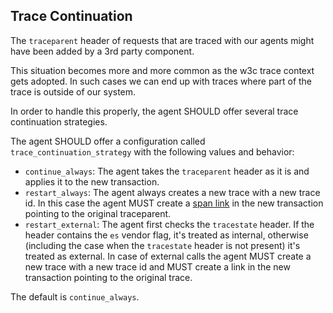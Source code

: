 ## Trace Continuation

The `traceparent` header of requests that are traced with our agents might have been added by a 3rd party component.

This situation becomes more and more common as the w3c trace context gets adopted. In such cases we can end up with traces where part of the trace is outside of our system.

In order to handle this properly, the agent SHOULD offer several trace continuation strategies.

The agent SHOULD offer a configuration called `trace_continuation_strategy` with the following values and behavior:

- `continue_always`: The agent takes the `traceparent` header as it is and applies it to the new transaction.
- `restart_always`: The agent always creates a new trace with a new trace id. In this case the agent MUST create a [span link](span-links.md) in the new transaction pointing to the original traceparent.
- `restart_external`: The agent first checks the `tracestate` header. If the header contains the `es` vendor flag, it's treated as internal, otherwise (including the case when the `tracestate` header is not present) it's treated as external. In case of external calls the agent MUST create a new trace with a new trace id and MUST create a link in the new transaction pointing to the original trace.

The default is `continue_always`. 